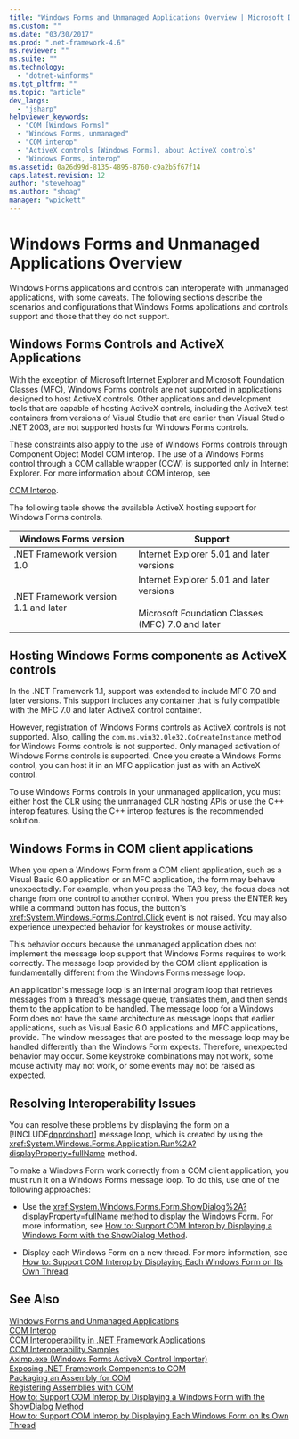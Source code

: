 ```yaml
---
title: "Windows Forms and Unmanaged Applications Overview | Microsoft Docs"
ms.custom: ""
ms.date: "03/30/2017"
ms.prod: ".net-framework-4.6"
ms.reviewer: ""
ms.suite: ""
ms.technology: 
  - "dotnet-winforms"
ms.tgt_pltfrm: ""
ms.topic: "article"
dev_langs: 
  - "jsharp"
helpviewer_keywords: 
  - "COM [Windows Forms]"
  - "Windows Forms, unmanaged"
  - "COM interop"
  - "ActiveX controls [Windows Forms], about ActiveX controls"
  - "Windows Forms, interop"
ms.assetid: 0a26d99d-8135-4895-8760-c9a2b5f67f14
caps.latest.revision: 12
author: "stevehoag"
ms.author: "shoag"
manager: "wpickett"
---
```

# Windows Forms and Unmanaged Applications Overview
Windows Forms applications and controls can interoperate with unmanaged applications, with some caveats. The following sections describe the scenarios and configurations that Windows Forms applications and controls support and those that they do not support.  
  
## Windows Forms Controls and ActiveX Applications  
 With the exception of Microsoft Internet Explorer and Microsoft Foundation Classes (MFC), Windows Forms controls are not supported in applications designed to host ActiveX controls. Other applications and development tools that are capable of hosting ActiveX controls, including the ActiveX test containers from versions of Visual Studio that are earlier than Visual Studio .NET 2003, are not supported hosts for Windows Forms controls.  
  
 These constraints also apply to the use of Windows Forms controls through Component Object Model COM interop. The use of a Windows Forms control through a COM callable wrapper (CCW) is supported only in Internet Explorer. For more information about COM interop, see  
  
 [COM Interop](../Topic/COM%20Interop%20\(Visual%20Basic\).md).  
  
 The following table shows the available ActiveX hosting support for Windows Forms controls.  
  
|Windows Forms version|Support|  
|---------------------------|-------------|  
|.NET Framework version 1.0|Internet Explorer 5.01 and later versions|  
|.NET Framework version 1.1 and later|Internet Explorer 5.01 and later versions<br /><br /> Microsoft Foundation Classes (MFC) 7.0 and later|  
  
## Hosting Windows Forms components as ActiveX controls  
 In the .NET Framework 1.1, support was extended to include MFC 7.0 and later versions. This support includes any container that is fully compatible with the MFC 7.0 and later ActiveX control container.  
  
 However, registration of Windows Forms controls as ActiveX controls is not supported. Also, calling the `com.ms.win32.Ole32.CoCreateInstance` method for Windows Forms controls is not supported. Only managed activation of Windows Forms controls is supported. Once you create a Windows Forms control, you can host it in an MFC application just as with an ActiveX control.  
  
 To use Windows Forms controls in your unmanaged application, you must either host the CLR using the unmanaged CLR hosting APIs or use the C++ interop features. Using the C++ interop features is the recommended solution.  
  
## Windows Forms in COM client applications  
 When you open a Windows Form from a COM client application, such as a Visual Basic 6.0 application or an MFC application, the form may behave unexpectedly. For example, when you press the TAB key, the focus does not change from one control to another control. When you press the ENTER key while a command button has focus, the button's <xref:System.Windows.Forms.Control.Click> event is not raised. You may also experience unexpected behavior for keystrokes or mouse activity.  
  
 This behavior occurs because the unmanaged application does not implement the message loop support that Windows Forms requires to work correctly. The message loop provided by the COM client application is fundamentally different from the Windows Forms message loop.  
  
 An application's message loop is an internal program loop that retrieves messages from a thread's message queue, translates them, and then sends them to the application to be handled. The message loop for a Windows Form does not have the same architecture as message loops that earlier applications, such as Visual Basic 6.0 applications and MFC applications, provide. The window messages that are posted to the message loop may be handled differently than the Windows Form expects. Therefore, unexpected behavior may occur. Some keystroke combinations may not work, some mouse activity may not work, or some events may not be raised as expected.  
  
## Resolving Interoperability Issues  
 You can resolve these problems by displaying the form on a [!INCLUDE[dnprdnshort](../../../../includes/dnprdnshort-md.md)] message loop, which is created by using the <xref:System.Windows.Forms.Application.Run%2A?displayProperty=fullName> method.  
  
 To make a Windows Form work correctly from a COM client application, you must run it on a Windows Forms message loop. To do this, use one of the following approaches:  
  
-   Use the <xref:System.Windows.Forms.Form.ShowDialog%2A?displayProperty=fullName> method to display the Windows Form. For more information, see [How to: Support COM Interop by Displaying a Windows Form with the ShowDialog Method](../../../../docs/framework/winforms/advanced/com-interop-by-displaying-a-windows-form-shadow.md).  
  
-   Display each Windows Form on a new thread. For more information, see [How to: Support COM Interop by Displaying Each Windows Form on Its Own Thread](../../../../docs/framework/winforms/advanced/how-to-support-com-interop-by-displaying-each-windows-form-on-its-own-thread.md).  
  
## See Also  
 [Windows Forms and Unmanaged Applications](../../../../docs/framework/winforms/advanced/windows-forms-and-unmanaged-applications.md)   
 [COM Interop](../Topic/COM%20Interop%20\(Visual%20Basic\).md)   
 [COM Interoperability in .NET Framework Applications](../Topic/COM%20Interoperability%20in%20.NET%20Framework%20Applications%20\(Visual%20Basic\).md)   
 [COM Interoperability Samples](http://msdn.microsoft.com/en-us/09c38567-6380-4d70-848a-e896a4ca05f4)   
 [Aximp.exe (Windows Forms ActiveX Control Importer)](../../../../docs/framework/tools/aximp-exe-windows-forms-activex-control-importer.md)   
 [Exposing .NET Framework Components to COM](../../../../docs/framework/interop/exposing-dotnet-components-to-com.md)   
 [Packaging an Assembly for COM](../../../../docs/framework/interop/packaging-an-assembly-for-com.md)   
 [Registering Assemblies with COM](../../../../docs/framework/interop/registering-assemblies-with-com.md)   
 [How to: Support COM Interop by Displaying a Windows Form with the ShowDialog Method](../../../../docs/framework/winforms/advanced/com-interop-by-displaying-a-windows-form-shadow.md)   
 [How to: Support COM Interop by Displaying Each Windows Form on Its Own Thread](../../../../docs/framework/winforms/advanced/how-to-support-com-interop-by-displaying-each-windows-form-on-its-own-thread.md)